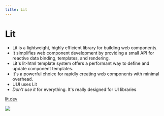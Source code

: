 ```yaml
---
title: Lit
---
```


# Lit

<div class="flex items-start">
  <div>

  - Lit is a lightweight, highly efficient library for building web components.
  - It simplifies web component development by providing a small API for reactive data binding, templates, and rendering.
  - Lit's lit-html template system offers a performant way to define and update component templates.
  - It's a powerful choice for rapidly creating web components with minimal overhead.
  - UUI uses Lit
  - _Don't use it_ for everything. It's really designed for UI libraries

  <div class="mt-10">

  <mdi-link/> [lit.dev](https://lit.dev/)

  </div>
  </div>
  <img src="/lit.svg" class="m-10 w-70"/>
</div>

<!--
# Jason
-->

